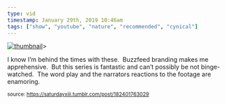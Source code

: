 ```yaml
---
type: vid
timestamp: January 29th, 2019 10:46am
tags: ["show", "youtube", "nature", "recommended", "cynical"]
---
```

[![thumbnail](http://i3.ytimg.com/vi/mbnBYh-BJ1g/hqdefault.jpg)](https://www.youtube.com/watch?v=mbnBYh-BJ1g)>
    
I know I’m behind the times with these.  Buzzfeed branding makes me apprehensive.  But this series is fantastic and can’t possibly be not binge-watched.  The word play and the narrators reactions to the footage are enamoring.
 
  
<small>source: https://saturdayxiii.tumblr.com/post/182401763029</small>